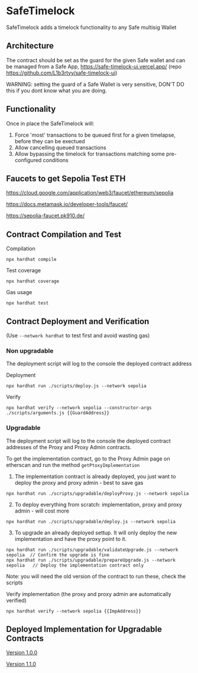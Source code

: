 # SafeTimelock

SafeTimelock adds a timelock functionality to any Safe multisig Wallet

## Architecture

The contract should be set as the guard for the given Safe wallet and can be managed from a Safe App, https://safe-timelock-ui.vercel.app/ (repo https://github.com/L1b3rtyy/safe-timelock-ui)

WARNING: setting the guard of a Safe Wallet is very sensitive, DON'T DO this if you dont know what you are doing.

## Functionality

Once in place the SafeTimelock will:
1. Force 'most' transactions to be queued first for a given timelapse, before they can be exectued
2. Allow cancelling queued transactions
3. Allow bypassing the timelock for transactions matching some pre-configured conditions 

## Faucets to get Sepolia Test ETH

https://cloud.google.com/application/web3/faucet/ethereum/sepolia

https://docs.metamask.io/developer-tools/faucet/

https://sepolia-faucet.pk910.de/

## Contract Compilation and Test

Compilation
```
npx hardhat compile
```

Test coverage
```
npx hardhat coverage
``` 

Gas usage
```
npx hardhat test
```

## Contract Deployment and Verification 

(Use ```--network hardhat``` to test first and avoid wasting gas)

### Non upgradable
The deployment script will log to the console the deployed contract address

Deployment
```
npx hardhat run ./scripts/deploy.js --network sepolia
```
Verify
```
npx hardhat verify --network sepolia --constructor-args ./scripts/arguments.js {{GuardAddress}}
```

### Upgradable
The deployment script will log to the console the deployed contract addresses of the Proxy and Proxy Admin contracts.

To get the implementation contract, go to the Proxy Admin page on etherscan and run the method ```getPtoxyImplementation```

1. The implementation contract is already deployed, you just want to deploy the proxy and proxy admin - best to save gas
```
npx hardhat run ./scripts/upgradable/deployProxy.js --network sepolia
```
2. To deploy everything from scratch: implementation, proxy and proxy admin - will cost more
```
npx hardhat run ./scripts/upgradable/deploy.js --network sepolia
```
3. To upgrade an already deployed settup. It will only deploy the new implementation and have the proxy point to it.
```
npx hardhat run ./scripts/upgradable/validateUpgrade.js --network sepolia  // Confirm the upgrade is fine
npx hardhat run ./scripts/upgradable/prepareUpgrade.js --network sepolia   // Deploy the implementation contract only
```
   Note: you will need the old version of the contract to run these, check the scripts
   
Verify implementation (the proxy and proxy admin are automatically verified)
```
npx hardhat verify --network sepolia {{ImpAddress}}
```

## Deployed Implementation for Upgradable Contracts

[Version 1.0.0](https://sepolia.etherscan.io/address/0x1c51eb09730e5f6710b8A4192e54F646058BAD5b)

[Version 1.1.0](https://sepolia.etherscan.io/address/0x1300Ba2Bd3ab957ec7caa3120d2605951a7E19C4)
